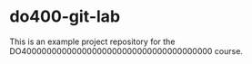 # do400-git-lab

This is an example project repository for the DO40000000000000000000000000000000000000               course.
